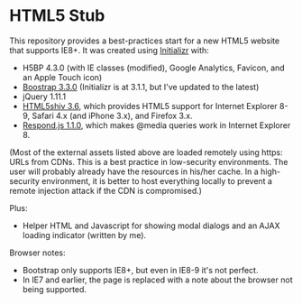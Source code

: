 HTML5 Stub
==========

This repository provides a best-practices start for a new HTML5 website that supports IE8+. It was created using [Initializr](http://www.initializr.com/) with:

* H5BP 4.3.0 (with IE classes (modified), Google Analytics, Favicon, and an Apple Touch icon)
* [Boostrap 3.3.0](http://getbootstrap.com/) (Initializr is at 3.1.1, but I've updated to the latest)
* jQuery 1.11.1
* [HTML5shiv 3.6](https://github.com/aFarkas/html5shiv), which provides HTML5 support for Internet Explorer 8-9, Safari 4.x (and iPhone 3.x), and Firefox 3.x.
* [Respond.js 1.1.0](https://github.com/scottjehl/Respond#readme), which makes @media queries work in Internet Explorer 8.

(Most of the external assets listed above are loaded remotely using https: URLs from CDNs. This is a best practice in low-security environments. The user will probably already have the resources in his/her cache. In a high-security environment, it is better to host everything locally to prevent a remote injection attack if the CDN is compromised.)

Plus:

* Helper HTML and Javascript for showing modal dialogs and an AJAX loading indicator (written by me).

Browser notes:

* Bootstrap only supports IE8+, but even in IE8-9 it's not perfect.
* In IE7 and earlier, the page is replaced with a note about the browser not being supported.
